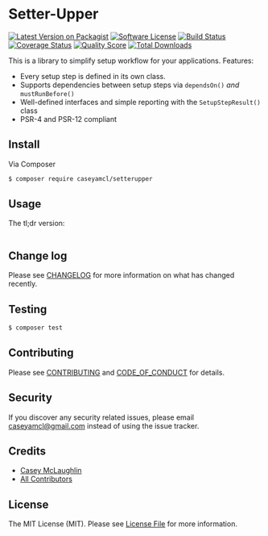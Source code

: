 # Setter-Upper

[![Latest Version on Packagist][ico-version]][link-packagist]
[![Software License][ico-license]](LICENSE.md)
[![Build Status][ico-travis]][link-travis]
[![Coverage Status][ico-scrutinizer]][link-scrutinizer]
[![Quality Score][ico-code-quality]][link-code-quality]
[![Total Downloads][ico-downloads]][link-downloads]

This is a library to simplify setup workflow for your applications.  Features:

* Every setup step is defined in its own class.
* Supports dependencies between setup steps via `dependsOn()` *and* `mustRunBefore()`
* Well-defined interfaces and simple reporting with the `SetupStepResult()` class
* PSR-4 and PSR-12 compliant

## Install

Via Composer

``` bash
$ composer require caseyamcl/setterupper
```

## Usage

The tl;dr version:

``` php

```

## Change log

Please see [CHANGELOG](CHANGELOG.md) for more information on what has changed recently.

## Testing

``` bash
$ composer test
```

## Contributing

Please see [CONTRIBUTING](CONTRIBUTING.md) and [CODE_OF_CONDUCT](CODE_OF_CONDUCT.md) for details.

## Security

If you discover any security related issues, please email caseyamcl@gmail.com instead of using the issue tracker.

## Credits

- [Casey McLaughlin][link-author]
- [All Contributors][link-contributors]

## License

The MIT License (MIT). Please see [License File](LICENSE.md) for more information.

[ico-version]: https://img.shields.io/packagist/v/caseyamcl/setterupper.svg?style=flat-square
[ico-license]: https://img.shields.io/badge/license-MIT-brightgreen.svg?style=flat-square
[ico-travis]: https://img.shields.io/travis/caseyamcl/setterupper/master.svg?style=flat-square
[ico-scrutinizer]: https://img.shields.io/scrutinizer/coverage/g/caseyamcl/setterupper.svg?style=flat-square
[ico-code-quality]: https://img.shields.io/scrutinizer/g/caseyamcl/setterupper.svg?style=flat-square
[ico-downloads]: https://img.shields.io/packagist/dt/caseyamcl/setterupper.svg?style=flat-square

[link-packagist]: https://packagist.org/packages/caseyamcl/setterupper
[link-travis]: https://travis-ci.org/caseyamcl/setterupper
[link-scrutinizer]: https://scrutinizer-ci.com/g/caseyamcl/setterupper/code-structure
[link-code-quality]: https://scrutinizer-ci.com/g/caseyamcl/setterupper
[link-downloads]: https://packagist.org/packages/caseyamcl/setterupper
[link-author]: https://github.com/caseyamcl
[link-contributors]: ../../contributors
<!-- @IGNORE PREVIOUS: link -->
